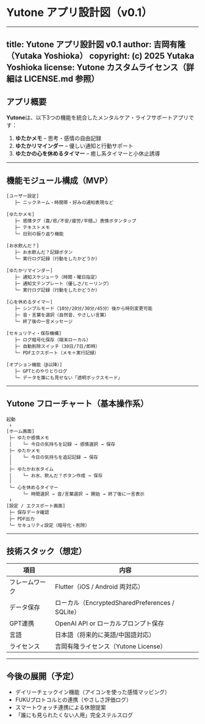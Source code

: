 
# Yutone アプリ設計図（v0.1）

---
title: Yutone アプリ設計図 v0.1
author: 吉岡有隆（Yutaka Yoshioka）
copyright: (c) 2025 Yutaka Yoshioka
license: Yutone カスタムライセンス（詳細は LICENSE.md 参照）
---

## アプリ概要
**Yutone**は、以下3つの機能を統合したメンタルケア・ライフサポートアプリです：

1. **ゆたかメモ** – 思考・感情の自由記録
2. **ゆたかリマインダー** – 優しい通知と行動サポート
3. **ゆたかの心を休めるタイマー** – 癒し系タイマーと小休止誘導

---

## 機能モジュール構成（MVP）

```
[ユーザー設定]
   ├─ ニックネーム・時間帯・好みの通知表現など

[ゆたかメモ]
   ├─ 感情タグ（喜/悲/不安/疲労/平穏…）表情ボタンタップ
   ├─ テキストメモ
   └─ 日別の振り返り機能

[お水飲んだ？]
   ├─ お水飲んだ？記録ボタン
   └─ 実行ログ記録（行動をしたかどうか）

[ゆたかリマインダー]
   ├─ 通知スケジューラ（時間・曜日指定）
   ├─ 通知文テンプレート（優しさ/ヒーリング）
   └─ 実行ログ記録（行動をしたかどうか）

[心を休めるタイマー]
   ├─ シンプルモード（10分/20分/30分/45分）後から時刻変更可能
   ├─ 音・言葉を選択（自然音、やさしい言葉）
   └─ 終了後の一言メッセージ

[セキュリティ・保存機構]
   ├─ ログ暗号化保存（端末ローカル）
   ├─ 自動削除スイッチ（30日/7日/即時）
   └─ PDFエクスポート（メモ＋実行記録）

[オプション機能（β以降）]
   ├─ GPTとのやりとりログ
   └─ データを誰にも見せない「透明ボックスモード」
```

---

## Yutone フローチャート（基本操作系）

```
起動
 ↓
[ホーム画面]
 ├─ ゆたか感情メモ
 │    └─ 今日の気持ちを記録 → 感情選択 → 保存
 ├─ ゆたかメモ
 │    └─ 今日の気持ちを追記記録 → 保存
 │
 ├─ ゆたかお水タイム
 │    └─ お水、飲んだ？ボタン作成 → 保存
 │
 └─ 心を休めるタイマー
      └─ 時間選択 → 音/言葉選択 → 開始 → 終了後に一言表示
 ↓
[設定 / エクスポート画面]
 ├─ 保存データ確認
 ├─ PDF出力
 └─ セキュリティ設定（暗号化・削除）
```

---

## 技術スタック（想定）

| 項目 | 内容 |
|------|------|
| フレームワーク | Flutter（iOS / Android 両対応） |
| データ保存 | ローカル（EncryptedSharedPreferences / SQLite） |
| GPT連携 | OpenAI API or ローカルプロンプト保存 |
| 言語 | 日本語（将来的に英語/中国語対応） |
| ライセンス | 吉岡有隆ライセンス（Yutone License） |

---

## 今後の展開（予定）
- デイリーチェックイン機能（アイコンを使った感情マッピング）
- FUKUプロトコルとの連携（やさしさ評価ログ）
- スマートウォッチ連携による休憩提案
- 「誰にも見られたくない人用」完全ステルスログ

